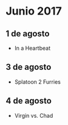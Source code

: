 Junio 2017
===========

## 1 de agosto
 - In a Heartbeat
 
## 3 de agosto
 - Splatoon 2 Furries
 
## 4 de agosto
 - Virgin vs. Chad
